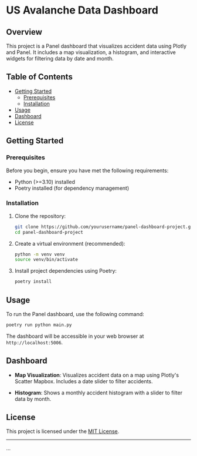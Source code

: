 # US Avalanche Data Dashboard

## Overview

This project is a Panel dashboard that visualizes accident data using Plotly and Panel. It includes a map visualization, a histogram, and interactive widgets for filtering data by date and month.

## Table of Contents

- [Getting Started](#getting-started)
  - [Prerequisites](#prerequisites)
  - [Installation](#installation)
- [Usage](#usage)
- [Dashboard](#dashboard)
- [License](#license)

## Getting Started

### Prerequisites

Before you begin, ensure you have met the following requirements:

- Python (>=3.10) installed
- Poetry installed (for dependency management)

### Installation

1. Clone the repository:

   ```bash
   git clone https://github.com/yourusername/panel-dashboard-project.git
   cd panel-dashboard-project
   ```

2. Create a virtual environment (recommended):

   ```bash
   python -m venv venv
   source venv/bin/activate
   ```

3. Install project dependencies using Poetry:

   ```bash
   poetry install
   ```

## Usage

To run the Panel dashboard, use the following command:

```bash
poetry run python main.py
```

The dashboard will be accessible in your web browser at `http://localhost:5006`.

## Dashboard

- **Map Visualization**: Visualizes accident data on a map using Plotly's Scatter Mapbox. Includes a date slider to filter accidents.

- **Histogram**: Shows a monthly accident histogram with a slider to filter data by month.

## License

This project is licensed under the [MIT License](LICENSE).

---

...
